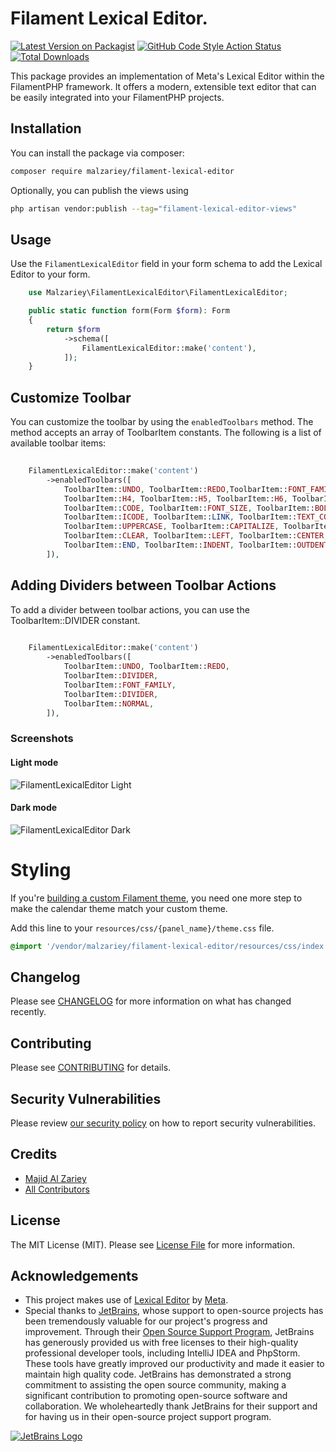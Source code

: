 # Filament Lexical Editor.

[![Latest Version on Packagist](https://img.shields.io/packagist/v/malzariey/filament-lexical-editor.svg?style=flat-square)](https://packagist.org/packages/malzariey/filament-lexical-editor)
[![GitHub Code Style Action Status](https://img.shields.io/github/actions/workflow/status/malzariey/filament-lexical-editor/fix-php-code-styling.yml?branch=main&label=code%20style&style=flat-square)](https://github.com/malzariey/filament-lexical-editor/actions?query=workflow%3A"Fix+PHP+code+styling"+branch%3Amain)
[![Total Downloads](https://img.shields.io/packagist/dt/malzariey/filament-lexical-editor.svg?style=flat-square)](https://packagist.org/packages/malzariey/filament-lexical-editor)



This package provides an implementation of Meta's Lexical Editor within the FilamentPHP framework. It offers a modern, extensible text editor that can be easily integrated into your FilamentPHP projects.

## Installation

You can install the package via composer:

```bash
composer require malzariey/filament-lexical-editor
```

Optionally, you can publish the views using

```bash
php artisan vendor:publish --tag="filament-lexical-editor-views"
```



## Usage
Use the `FilamentLexicalEditor` field in your form schema to add the Lexical Editor to your form.
```php
    use Malzariey\FilamentLexicalEditor\FilamentLexicalEditor;

    public static function form(Form $form): Form
    {
        return $form
            ->schema([
                FilamentLexicalEditor::make('content'),
            ]);
    }
```

## Customize Toolbar
You can customize the toolbar by using the `enabledToolbars` method. The method accepts an array of ToolbarItem constants. The following is a list of available toolbar items:

```php
    
    FilamentLexicalEditor::make('content')
        ->enabledToolbars([
            ToolbarItem::UNDO, ToolbarItem::REDO,ToolbarItem::FONT_FAMILY, ToolbarItem::NORMAL, ToolbarItem::H1, ToolbarItem::H2, ToolbarItem::H3,
            ToolbarItem::H4, ToolbarItem::H5, ToolbarItem::H6, ToolbarItem::BULLET, ToolbarItem::NUMBERED, ToolbarItem::QUOTE,
            ToolbarItem::CODE, ToolbarItem::FONT_SIZE, ToolbarItem::BOLD, ToolbarItem::ITALIC, ToolbarItem::UNDERLINE,
            ToolbarItem::ICODE, ToolbarItem::LINK, ToolbarItem::TEXT_COLOR, ToolbarItem::BACKGROUND_COLOR, ToolbarItem::LOWERCASE,
            ToolbarItem::UPPERCASE, ToolbarItem::CAPITALIZE, ToolbarItem::STRIKETHROUGH, ToolbarItem::SUBSCRIPT, ToolbarItem::SUPERSCRIPT,
            ToolbarItem::CLEAR, ToolbarItem::LEFT, ToolbarItem::CENTER, ToolbarItem::RIGHT, ToolbarItem::JUSTIFY, ToolbarItem::START,
            ToolbarItem::END, ToolbarItem::INDENT, ToolbarItem::OUTDENT, ToolbarItem::HR,ToolbarItem::IMAGE
        ]),

```

## Adding Dividers between Toolbar Actions
To add a divider between toolbar actions, you can use the ToolbarItem::DIVIDER constant.
```php
    
    FilamentLexicalEditor::make('content')
        ->enabledToolbars([
            ToolbarItem::UNDO, ToolbarItem::REDO,
            ToolbarItem::DIVIDER,
            ToolbarItem::FONT_FAMILY, 
            ToolbarItem::DIVIDER,
            ToolbarItem::NORMAL,
        ]),

```

### Screenshots

#### Light mode

![FilamentLexicalEditor Light](https://github.com/malzariey/filament-lexical-editor/raw/main/art/light.png)

#### Dark mode

![FilamentLexicalEditor Dark](https://github.com/malzariey/filament-lexical-editor/raw/main/art/dark.png)


# Styling

If you're [building a custom Filament theme](https://filamentphp.com/docs/2.x/admin/appearance#building-themes), you need one more step to make the calendar theme match your custom theme.

Add this line to your `resources/css/{panel_name}/theme.css` file.

```css
@import '/vendor/malzariey/filament-lexical-editor/resources/css/index.css';
```


## Changelog

Please see [CHANGELOG](CHANGELOG.md) for more information on what has changed recently.

## Contributing

Please see [CONTRIBUTING](.github/CONTRIBUTING.md) for details.

## Security Vulnerabilities

Please review [our security policy](../../security/policy) on how to report security vulnerabilities.

## Credits

- [Majid Al Zariey](https://github.com/malzariey)
- [All Contributors](../../contributors)

## License

The MIT License (MIT). Please see [License File](LICENSE.md) for more information.

## Acknowledgements

- This project makes use of [Lexical Editor](https://github.com/facebook/lexical) by [Meta](https://github.com/facebook).
- Special thanks to [JetBrains](https://www.jetbrains.com), whose support to open-source projects has been tremendously valuable for our project's progress and improvement. Through their [Open Source Support Program](https://www.jetbrains.com/community/opensource/#support), JetBrains has generously provided us with free licenses to their high-quality professional developer tools, including IntelliJ IDEA and PhpStorm. These tools have greatly improved our productivity and made it easier to maintain high quality code. JetBrains has demonstrated a strong commitment to assisting the open source community, making a significant contribution to promoting open-source software and collaboration. We wholeheartedly thank JetBrains for their support and for having us in their open-source project support program.

[![JetBrains Logo](https://www.jetbrains.com/company/brand/img/jetbrains_logo.png)](https://www.jetbrains.com/)
